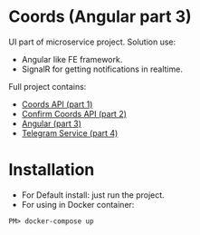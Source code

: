 # Coords (Angular part 3)
UI part of microservice project.
Solution use: 
* Angular like FE framework.
* SignalR for getting notifications in realtime.

Full project contains:
* [Coords API (part 1)](https://github.com/Unguryan/Coords_API_p1)
* [Confirm Coords API (part 2)](https://github.com/Unguryan/Coords_Confirm_p2)
* [Angular (part 3)](https://github.com/Unguryan/Coords_Angular_p3)
* [Telegram Service (part 4)](https://github.com/Unguryan/Coords_Telegram_p4)

# Installation

* For Default install: just run the project.
* For using in Docker container: 
```
PM> docker-compose up
```

